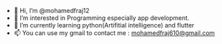 - 👋 Hi, I’m @mohamedfraj12
- 👀 I’m interested in Programming especially app development.
- 🌱 I’m currently learning python(Artifitial intelligence) and flutter
- 📫 You can use my gmail to contact me : mohamedfraj610@gmail.com

<!---
mohamedfraj12/mohamedfraj12 is a ✨ special ✨ repository because its `README.md` (this file) appears on your GitHub profile.
You can click the Preview link to take a look at your changes.
--->
